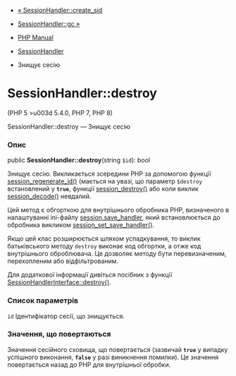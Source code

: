- [« SessionHandler::create_sid](sessionhandler.create-sid.md)
- [SessionHandler::gc »](sessionhandler.gc.md)

- [PHP Manual](index.md)
- [SessionHandler](class.sessionhandler.md)
- Знищує сесію

# SessionHandler::destroy

(PHP 5 \>u003d 5.4.0, PHP 7, PHP 8)

SessionHandler::destroy — Знищує сесію

### Опис

public **SessionHandler::destroy**(string `$id`): bool

Знищує сесію. Викликається зсередини PHP за допомогою функції
[session_regenerate_id()](function.session-regenerate-id.md)
(мається на увазі, що параметр `$destroy` встановлений у **`true`**,
функції [session_destroy()](function.session-destroy.md) або коли
виклик [session_decode()](function.session-decode.md) невдалий.

Цей метод є обгорткою для внутрішнього обробника PHP,
визначеного в налаштуванні ini-файлу
[session.save_handler](session.configuration.md#ini.session.save-handler),
який встановлюється до обробника викликом
[session_set_save_handler()](function.session-set-save-handler.md).

Якщо цей клас розширюється шляхом успадкування, то виклик батьківського
методу `destroy` виконає код обгортки, а отже код внутрішнього
оброблювача. Це дозволяє методу бути перевизначеним, перехопленим
або відфільтрованим.

Для додаткової інформації дивіться посібник з функції
[SessionHandlerInterface::destroy()](sessionhandlerinterface.destroy.md).

### Список параметрів

`id`
Ідентифікатор сесії, що знищується.

### Значення, що повертаються

Значення сесійного сховища, що повертається (зазвичай **`true`** у випадку
успішного виконання, **`false`** у разі виникнення помилки). Це
значення повертається назад до PHP для внутрішньої обробки.
